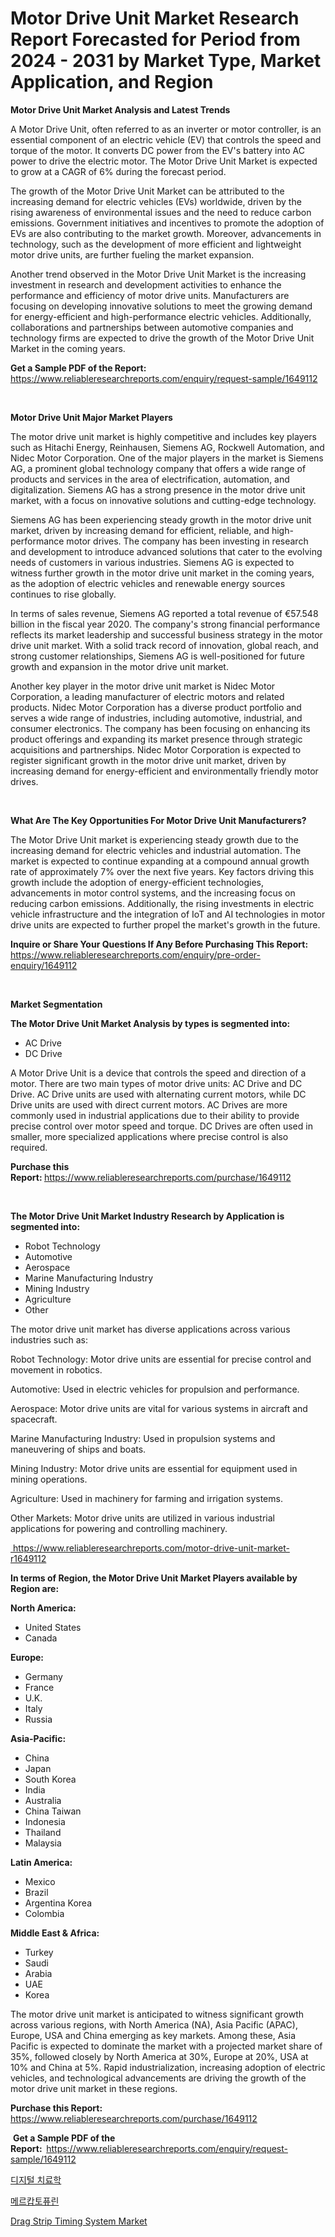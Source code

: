 <p><h1>Motor Drive Unit Market Research Report Forecasted for Period from 2024 -  2031 by Market Type, Market Application, and Region</h1></p><p><strong>Motor Drive Unit Market Analysis and Latest Trends</strong></p>
<p><p>A Motor Drive Unit, often referred to as an inverter or motor controller, is an essential component of an electric vehicle (EV) that controls the speed and torque of the motor. It converts DC power from the EV's battery into AC power to drive the electric motor. The Motor Drive Unit Market is expected to grow at a CAGR of 6% during the forecast period.</p><p>The growth of the Motor Drive Unit Market can be attributed to the increasing demand for electric vehicles (EVs) worldwide, driven by the rising awareness of environmental issues and the need to reduce carbon emissions. Government initiatives and incentives to promote the adoption of EVs are also contributing to the market growth. Moreover, advancements in technology, such as the development of more efficient and lightweight motor drive units, are further fueling the market expansion.</p><p>Another trend observed in the Motor Drive Unit Market is the increasing investment in research and development activities to enhance the performance and efficiency of motor drive units. Manufacturers are focusing on developing innovative solutions to meet the growing demand for energy-efficient and high-performance electric vehicles. Additionally, collaborations and partnerships between automotive companies and technology firms are expected to drive the growth of the Motor Drive Unit Market in the coming years.</p></p>
<p><strong>Get a Sample PDF of the Report:&nbsp;</strong> <a href="https://www.reliableresearchreports.com/enquiry/request-sample/1649112">https://www.reliableresearchreports.com/enquiry/request-sample/1649112</a></p>
<p>&nbsp;</p>
<p><strong>Motor Drive Unit Major Market Players</strong></p>
<p><p>The motor drive unit market is highly competitive and includes key players such as Hitachi Energy, Reinhausen, Siemens AG, Rockwell Automation, and Nidec Motor Corporation. One of the major players in the market is Siemens AG, a prominent global technology company that offers a wide range of products and services in the area of electrification, automation, and digitalization. Siemens AG has a strong presence in the motor drive unit market, with a focus on innovative solutions and cutting-edge technology. </p><p>Siemens AG has been experiencing steady growth in the motor drive unit market, driven by increasing demand for efficient, reliable, and high-performance motor drives. The company has been investing in research and development to introduce advanced solutions that cater to the evolving needs of customers in various industries. Siemens AG is expected to witness further growth in the motor drive unit market in the coming years, as the adoption of electric vehicles and renewable energy sources continues to rise globally.</p><p>In terms of sales revenue, Siemens AG reported a total revenue of €57.548 billion in the fiscal year 2020. The company's strong financial performance reflects its market leadership and successful business strategy in the motor drive unit market. With a solid track record of innovation, global reach, and strong customer relationships, Siemens AG is well-positioned for future growth and expansion in the motor drive unit market.</p><p>Another key player in the motor drive unit market is Nidec Motor Corporation, a leading manufacturer of electric motors and related products. Nidec Motor Corporation has a diverse product portfolio and serves a wide range of industries, including automotive, industrial, and consumer electronics. The company has been focusing on enhancing its product offerings and expanding its market presence through strategic acquisitions and partnerships. Nidec Motor Corporation is expected to register significant growth in the motor drive unit market, driven by increasing demand for energy-efficient and environmentally friendly motor drives.</p></p>
<p>&nbsp;</p>
<p><strong>What Are The Key Opportunities For Motor Drive Unit Manufacturers?</strong></p>
<p><p>The Motor Drive Unit market is experiencing steady growth due to the increasing demand for electric vehicles and industrial automation. The market is expected to continue expanding at a compound annual growth rate of approximately 7% over the next five years. Key factors driving this growth include the adoption of energy-efficient technologies, advancements in motor control systems, and the increasing focus on reducing carbon emissions. Additionally, the rising investments in electric vehicle infrastructure and the integration of IoT and AI technologies in motor drive units are expected to further propel the market's growth in the future.</p></p>
<p><strong>Inquire or Share Your Questions If Any Before Purchasing This Report:</strong> <a href="https://www.reliableresearchreports.com/enquiry/pre-order-enquiry/1649112">https://www.reliableresearchreports.com/enquiry/pre-order-enquiry/1649112</a></p>
<p>&nbsp;</p>
<p><strong>Market Segmentation</strong></p>
<p><strong>The Motor Drive Unit Market Analysis by types is segmented into:</strong></p>
<p><ul><li>AC Drive</li><li>DC Drive</li></ul></p>
<p><p>A Motor Drive Unit is a device that controls the speed and direction of a motor. There are two main types of motor drive units: AC Drive and DC Drive. AC Drive units are used with alternating current motors, while DC Drive units are used with direct current motors. AC Drives are more commonly used in industrial applications due to their ability to provide precise control over motor speed and torque. DC Drives are often used in smaller, more specialized applications where precise control is also required.</p></p>
<p><strong>Purchase this Report:&nbsp;</strong><a href="https://www.reliableresearchreports.com/purchase/1649112">https://www.reliableresearchreports.com/purchase/1649112</a></p>
<p>&nbsp;</p>
<p><strong>The Motor Drive Unit Market Industry Research by Application is segmented into:</strong></p>
<p><ul><li>Robot Technology</li><li>Automotive</li><li>Aerospace</li><li>Marine Manufacturing Industry</li><li>Mining Industry</li><li>Agriculture</li><li>Other</li></ul></p>
<p><p>The motor drive unit market has diverse applications across various industries such as:</p><p>Robot Technology: Motor drive units are essential for precise control and movement in robotics.</p><p>Automotive: Used in electric vehicles for propulsion and performance.</p><p>Aerospace: Motor drive units are vital for various systems in aircraft and spacecraft.</p><p>Marine Manufacturing Industry: Used in propulsion systems and maneuvering of ships and boats.</p><p>Mining Industry: Motor drive units are essential for equipment used in mining operations.</p><p>Agriculture: Used in machinery for farming and irrigation systems.</p><p>Other Markets: Motor drive units are utilized in various industrial applications for powering and controlling machinery.</p></p>
<p><a href="https://www.reliableresearchreports.com/motor-drive-unit-market-r1649112">&nbsp;https://www.reliableresearchreports.com/motor-drive-unit-market-r1649112</a></p>
<p><strong>In terms of Region, the Motor Drive Unit Market Players available by Region are:</strong></p>
<p>
    <p> <strong> North America: </strong>
        <ul>
            <li>United States</li>
            <li>Canada</li>
        </ul>
        </p> 
    <p> <strong> Europe: </strong>
        <ul>
            <li>Germany</li>
            <li>France</li>
            <li>U.K.</li>
            <li>Italy</li>
            <li>Russia</li>
        </ul>
        </p> 
    <p> <strong> Asia-Pacific: </strong>
        <ul>
            <li>China</li>
            <li>Japan</li>
            <li>South Korea</li>
            <li>India</li>
            <li>Australia</li>
            <li>China Taiwan</li>
            <li>Indonesia</li>
            <li>Thailand</li>
            <li>Malaysia</li>
        </ul>
        </p> 
    <p> <strong> Latin America: </strong>
        <ul>
            <li>Mexico</li>
            <li>Brazil</li>
            <li>Argentina Korea</li>
            <li>Colombia</li>
        </ul>
        </p> 
    <p> <strong> Middle East & Africa: </strong>
        <ul>
            <li>Turkey</li>
            <li>Saudi</li>
            <li>Arabia</li>
            <li>UAE</li>
            <li>Korea</li>
        </ul>
    </p>
    </p>
<p><p>The motor drive unit market is anticipated to witness significant growth across various regions, with North America (NA), Asia Pacific (APAC), Europe, USA and China emerging as key markets. Among these, Asia Pacific is expected to dominate the market with a projected market share of 35%, followed closely by North America at 30%, Europe at 20%, USA at 10% and China at 5%. Rapid industrialization, increasing adoption of electric vehicles, and technological advancements are driving the growth of the motor drive unit market in these regions.</p></p>
<p><strong>Purchase this Report: </strong><a href="https://www.reliableresearchreports.com/purchase/1649112">https://www.reliableresearchreports.com/purchase/1649112</a></p>
<p>&nbsp;<strong>Get a Sample PDF of the Report:&nbsp;&nbsp;</strong><a href="https://www.reliableresearchreports.com/enquiry/request-sample/1649112">https://www.reliableresearchreports.com/enquiry/request-sample/1649112</a></p>
<p><strong></strong></p>
<p><p><a href="https://medium.com/@fosterfahey1971/%EB%94%94%EC%A7%80%ED%84%B8-%EC%B9%98%EB%A3%8C-%EC%8B%9C%EC%9E%A5-%EB%B6%84%EC%84%9D-%EB%B0%8F-%ED%81%AC%EA%B8%B0-%EC%98%88%EC%B8%A1%EC%9D%80-2024%EB%85%84%EB%B6%80%ED%84%B0-2031%EB%85%84%EA%B9%8C%EC%A7%80%EC%9D%98-%EA%B8%B0%EA%B0%84%EC%9D%84-%EB%8C%80%EC%83%81%EC%9C%BC%EB%A1%9C-%ED%95%A9%EB%8B%88%EB%8B%A4-49137ff2b09b">디지털 치료학</a></p><p><a href="https://medium.com/@margrethowe2016/%EB%A7%88%EC%BC%80%ED%8C%85-%EB%A8%B8%EC%B9%B4%ED%86%A0%ED%91%B8%EB%A6%B0-%EC%8B%9C%EC%9E%A5-%EB%A9%94%ED%8A%B8%EB%A6%AD-%ED%95%B4%EC%84%9D-%EC%8B%9C%EC%9E%A5-%EC%A0%90%EC%9C%A0%EC%9C%A8-%ED%8A%B8%EB%A0%8C%EB%93%9C-%EB%B0%8F-%EC%84%B1%EC%9E%A5-%ED%8C%A8%ED%84%B4-5d2640c40d27">메르캅토퓨린</a></p><p><a href="https://github.com/RoccoManning/Market-Research-Report-List-4/blob/main/drag-strip-timing-system-market.md">Drag Strip Timing System Market</a></p></p>